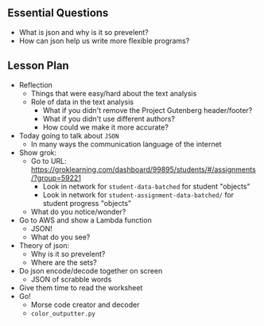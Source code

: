 ## Essential Questions

- What is json and why is it so prevelent?
- How can json help us write more flexible programs?

## Lesson Plan

- Reflection
    - Things that were easy/hard about the text analysis
    - Role of data in the text analysis
        - What if you didn't remove the Project Gutenberg header/footer?
        - What if you didn't use different authors?
        - How could we make it more accurate?
- Today going to talk about `JSON`
    - In many ways the communication language of the internet
- Show grok: 
    - Go to URL: https://groklearning.com/dashboard/99895/students/#/assignments/?group=59221
        - Look in network for `student-data-batched` for student "objects"
        - Look in network for `student-assignment-data-batched/` for student progress "objects"
    - What do you notice/wonder?
- Go to AWS and show a Lambda function
    - JSON!
    - What do you see?
- Theory of json:
    - Why is it so prevelent?
    - Where are the sets?
- Do json encode/decode together on screen
    - JSON of scrabble words
- Give them time to read the worksheet
- Go!
    - Morse code creator and decoder
    - `color_outputter.py`
